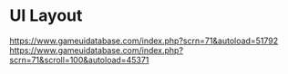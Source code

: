 # UI Layout
https://www.gameuidatabase.com/index.php?scrn=71&autoload=51792
https://www.gameuidatabase.com/index.php?scrn=71&scroll=100&autoload=45371